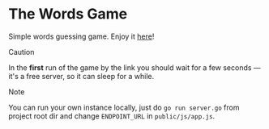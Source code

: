 # The Words Game
Simple words guessing game. Enjoy it [here](https://words-game-2xg8.onrender.com)!

> [!CAUTION]
> In the **first** run of the game by the link you should wait for a few seconds — it's a free server, so it can sleep for a while.

> [!NOTE]
> You can run your own instance locally, just do `go run server.go` from project root dir and change `ENDPOINT_URL` in `public/js/app.js`.
